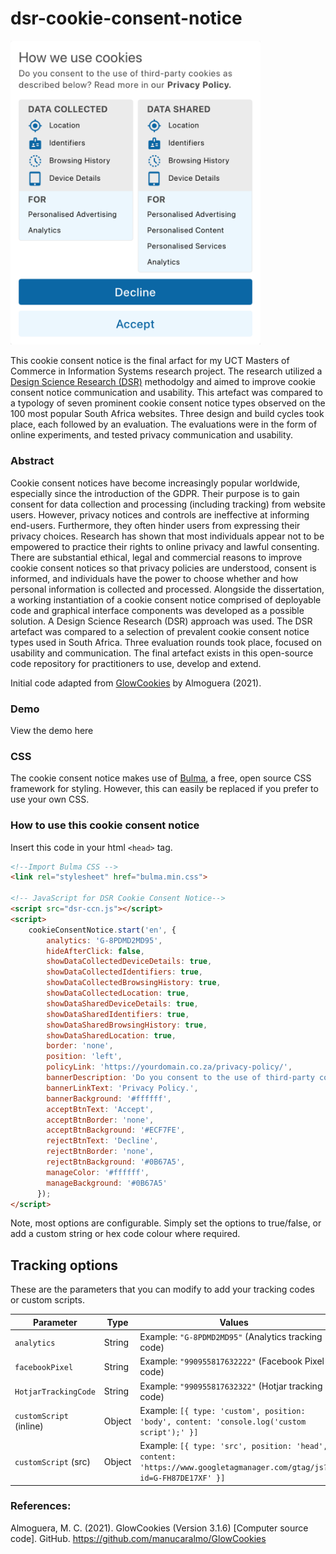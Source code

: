 # dsr-cookie-consent-notice

<img src="/repo-assets/dsr-ccn-optimized.png" width="400" alt="screenshot of the DSR Cookie Consent Notice"/>

This cookie consent notice is the final arfact for my UCT Masters of Commerce in Information Systems research project. The research utilized a [Design Science Research (DSR)](http://www.desrist.org/desrist/content/design-science-research-in-information-systems.pdf) methodolgy and aimed to improve cookie consent notice communication and usability. This artefact was compared to a typology of seven prominent cookie consent notice types observed on the 100 most popular South Africa websites. Three design and build cycles took place, each followed by an evaluation. The evaluations were in the form of online experiments, and tested privacy communication and usability.

### Abstract
Cookie consent notices have become increasingly popular worldwide, especially since the introduction of the GDPR. Their purpose is to gain consent for data collection and processing (including tracking) from website users. However, privacy notices and controls are ineffective at informing end-users. Furthermore, they often hinder users from expressing their privacy choices. Research has shown that most individuals appear not to be empowered to practice their rights to online privacy and lawful consenting. There are substantial ethical, legal and commercial reasons to improve cookie consent notices so that privacy policies are understood, consent is informed, and individuals have the power to choose whether and how personal information is collected and processed. Alongside the dissertation, a working instantiation of a cookie consent notice comprised of deployable code and graphical interface components was developed as a possible solution. A Design Science Research (DSR) approach was used. The DSR artefact was compared to a selection of prevalent cookie consent notice types used in South Africa. Three evaluation rounds took place, focused on usability and communication. The final artefact exists in this open-source code repository for practitioners to use, develop and extend.

Initial code adapted from [GlowCookies](https://github.com/manucaralmo/GlowCookies) by Almoguera (2021).

### Demo
View the demo here

### CSS
The cookie consent notice makes use of [Bulma](https://bulma.io/), a free, open source CSS framework for styling. However, this can easily be replaced if you prefer to use your own CSS.

### How to use this cookie consent notice
Insert this code in your html `<head>` tag.
```html
<!--Import Bulma CSS -->
<link rel="stylesheet" href="bulma.min.css">

<!-- JavaScript for DSR Cookie Consent Notice-->
<script src="dsr-ccn.js"></script> 
<script>
    cookieConsentNotice.start('en', {
        analytics: 'G-8PDMD2MD95', 
        hideAfterClick: false,
        showDataCollectedDeviceDetails: true,
        showDataCollectedIdentifiers: true,
        showDataCollectedBrowsingHistory: true,
        showDataCollectedLocation: true,
        showDataSharedDeviceDetails: true,
        showDataSharedIdentifiers: true,
        showDataSharedBrowsingHistory: true,
        showDataSharedLocation: true,
        border: 'none',
        position: 'left',
        policyLink: 'https://yourdomain.co.za/privacy-policy/',
        bannerDescription: 'Do you consent to the use of third-party cookies as described below? Read more in our',
        bannerLinkText: 'Privacy Policy.',
        bannerBackground: '#ffffff',
        acceptBtnText: 'Accept',
        acceptBtnBorder: 'none',
        acceptBtnBackground: '#ECF7FE',
        rejectBtnText: 'Decline',
        rejectBtnBorder: 'none',
        rejectBtnBackground: '#0B67A5',
        manageColor: '#ffffff',
        manageBackground: '#0B67A5' 
      });
</script>
```
Note, most options are configurable. Simply set the options to true/false, or add a custom string or hex code colour where required.


## Tracking options
These are the parameters that you can modify to add your tracking codes or custom scripts.

| Parameter               | Type   | Values                                                                                                              |
| ----------------------- | ------ | ------------------------------------------------------------------------------------------------------------------- |
| `analytics`             | String | Example: `"G-8PDMD2MD95"` (Analytics tracking code)                                                                 |
| `facebookPixel`         | String | Example: `"990955817632222"` (Facebook Pixel code)                                                                  |
| `HotjarTrackingCode`    | String | Example: `"990955817632322"` (Hotjar tracking code)                                                                 |
| `customScript` (inline) | Object | Example: `[{ type: 'custom', position: 'body', content: 'console.log('custom script');' }]`                         |
| `customScript` (src)    | Object | Example: `[{ type: 'src', position: 'head', content: 'https://www.googletagmanager.com/gtag/js?id=G-FH87DE17XF' }]` |


### References:
Almoguera, M. C. (2021). GlowCookies (Version 3.1.6) [Computer source code]. GitHub. https://github.com/manucaralmo/GlowCookies


